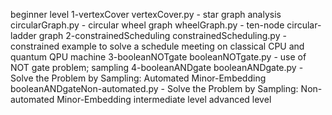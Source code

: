 beginner level
    1-vertexCover
        vertexCover.py - star graph analysis
        circularGraph.py - circular wheel graph
        wheelGraph.py - ten-node circular-ladder graph
    2-constrainedScheduling
        constrainedScheduling.py - constrained example to solve a schedule meeting on classical CPU and quantum QPU machine
    3-booleanNOTgate
        booleanNOTgate.py - use of NOT gate problem; sampling 
    4-booleanANDgate
        booleanANDgate.py - Solve the Problem by Sampling: Automated Minor-Embedding
        booleanANDgateNon-automated.py - Solve the Problem by Sampling: Non-automated Minor-Embedding
intermediate level
advanced level